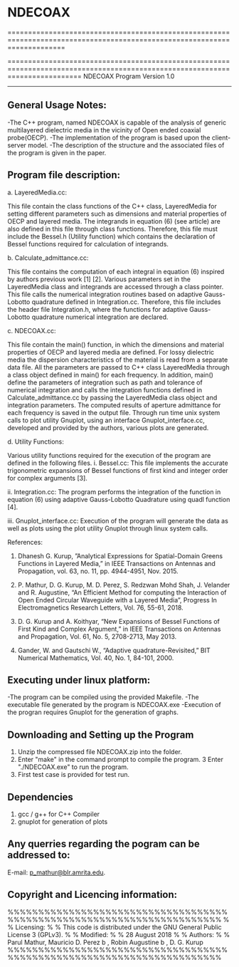 # NDECOAX
========================================================================================================================== 

============================================================================================================================== 
				NDECOAX Program Version 1.0 

-------------------------------------------------------------------------------------------------------------------------- 
General Usage Notes: 
-------------------- 
-The C++ program, named  NDECOAX is capable of the analysis of generic multilayered dielectric media in the vicinity of Open ended coaxial probe(OECP). 
-The implementation of the program is based upon the client-server model. 
-The description of the structure and the associated files of the program is given in the paper. 

Program file description: 
------------------------- 
a. LayeredMedia.cc: 

This file contain the class functions of the C++ class, LayeredMedia for setting different parameters such as dimensions and material properties of OECP and layered media. The integrands in equation (6) (see article) are also defined in this file through class functions. Therefore, this file must include the Bessel.h (Utility function) which contains the declaration of Bessel functions required for calculation of integrands. 

b. Calculate_admittance.cc: 

This file contains the computation of each integral in equation (6) inspired by authors previous work [1] [2]. Various parameters set in the    LayeredMedia class and integrands are accessed through a class pointer. This file calls the numerical integration routines based on adaptive Gauss-Lobotto quadrature defined in Integration.cc. Therefore, this file includes the header file Integration.h, where the functions for adaptive Gauss-Lobotto quadrature numerical integration  are declared. 

c. NDECOAX.cc: 

This file contain the main() function, in which the dimensions and material properties of OECP and layered media are defined. For lossy dielectric media the dispersion characteristics of the material is read from a separate data file. All the parameters are passed to C++ class  LayeredMedia through a class object defined in main() for each frequency. In addition, main() define the parameters of integration such as path and tolerance of numerical integration and calls the integration functions defined in Calculate_admittance.cc by passing the LayeredMedia class object and integration parameters. The computed results of aperture admittance for each frequency is saved in the output file. Through run time unix system calls to plot utility Gnuplot, using an interface  Gnuplot_interface.cc, developed and provided by the authors, various plots are generated. 

d. Utility Functions: 

Various utility functions required for the execution of the program are defined in the following files. 
 i. Bessel.cc: 
	This file implements the accurate trigonometric expansions of Bessel functions of first kind and integer order for complex 
	arguments [3]. 

 ii. Integration.cc: 
	The program performs the integration of the function in equation (6) using  adaptive Gauss-Lobotto Quadrature using quadl function [4]. 

 iii. Gnuplot_interface.cc: 
	Execution of the program will generate the data as well as plots using the plot utility Gnuplot through linux system calls. 

References: 

1. Dhanesh G. Kurup, ”Analytical Expressions for Spatial-Domain Greens Functions in Layered Media,” in IEEE Transactions on Antennas and Propagation, vol. 63, no. 11, pp. 4944-4951, Nov. 2015. 

2. P. Mathur, D. G. Kurup, M. D. Perez, S. Redzwan Mohd Shah, J. Velander and R. Augustine, “An Efficient Method for computing the 
Interaction of Open Ended Circular Waveguide with a Layered Media”, Progress In Electromagnetics Research Letters, Vol. 76, 55-61, 2018. 

3. D. G. Kurup and A. Koithyar, “New Expansions of Bessel Functions of First Kind and Complex Argument,” in IEEE Transactions on Antennas 
and Propagation, Vol. 61, No. 5, 2708-2713, May 2013. 

4. Gander, W. and Gautschi W., “Adaptive quadrature-Revisited,” BIT Numerical Mathematics, Vol. 40, No. 1, 84-101, 2000. 

Executing under linux platform: 
------------------------------- 
-The program can be compiled using the provided Makefile. 
-The executable file generated by the program is NDECOAX.exe 
-Execution of the progran requires Gnuplot for the generation of graphs. 


Downloading and Setting up the Program 
---------------------------------------- 
1. Unzip the compressed file NDECOAX.zip into the folder. 
2. Enter "make" in the command prompt to compile the program. 
3  Enter "./NDECOAX.exe" to run the program. 
4. First test case is provided for test run. 


Dependencies 
------------ 
1. gcc /  g++ for C++ Compiler 
2. gnuplot for generation of plots 




Any querries regarding the pogram can be addressed to: 
------------------------------------------------------ 
E-mail: p_mathur@blr.amrita.edu. 



Copyright and Licencing information: 
------------------------------------ 

%%%%%%%%%%%%%%%%%%%%%%%%%%%%%%%%%%%%%%%%%%%%%%%%%%%%%%%%%%%%%%%%%%%%%%% 
% 
%  Licensing: 
% 
%    This code is distributed under the GNU General Public License 3 (GPLv3). 
% 
%  Modified: 
% 
%   28 August 2018 
% 
%  Authors: 
% 
%   Parul Mathur, Mauricio D. Perez b , Robin Augustine b , D. G. Kurup 
%%%%%%%%%%%%%%%%%%%%%%%%%%%%%%%%%%%%%%%%%%%%%%%%%%%%%%%%%%%%%%%%%%%%%%% 




